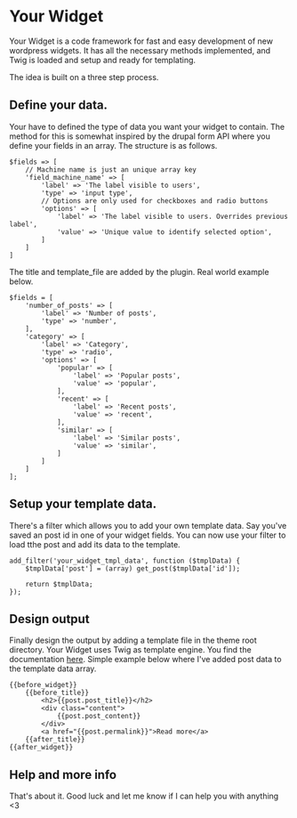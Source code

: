 Your Widget
=========

Your Widget is a code framework for fast and easy development of new wordpress widgets. It has all the necessary methods implemented, and Twig is loaded and setup and ready for templating.

The idea is built on a three step process.


## Define your data.
Your have to defined the type of data you want your widget to contain. The method for this is somewhat inspired by the drupal form API where you define your fields in an array. The structure is as follows.

```
$fields => [
    // Machine name is just an unique array key
    'field_machine_name' => [
        'label' => 'The label visible to users',
        'type' => 'input type',
        // Options are only used for checkboxes and radio buttons
        'options' => [
            'label' => 'The label visible to users. Overrides previous label',
            'value' => 'Unique value to identify selected option',
        ]
    ]
]

```
The title and template_file are added by the plugin. Real world example below.

```
$fields = [
    'number_of_posts' => [
        'label' => 'Number of posts',
        'type' => 'number',
    ],
    'category' => [
        'label' => 'Category',
        'type' => 'radio',
        'options' => [
            'popular' => [
                'label' => 'Popular posts',
                'value' => 'popular',
            ],
            'recent' => [
                'label' => 'Recent posts',
                'value' => 'recent',
            ],
            'similar' => [
                'label' => 'Similar posts',
                'value' => 'similar',
            ]
        ]
    ]
];
```

## Setup your template data.
There's a filter which allows you to add your own template data. Say you've saved an post id in one of your widget fields. You can now use your filter to load tthe post and add its data to the template.

```
add_filter('your_widget_tmpl_data', function ($tmplData) {
    $tmplData['post'] = (array) get_post($tmplData['id']);

    return $tmplData;
});
```

## Design output
Finally design the output by adding a template file in the theme root directory. Your Widget uses Twig as template engine. You find the documentation [here](http://twig.sensiolabs.org/documentation). Simple example below where I've added post data to the template data array.

```
{{before_widget}}
    {{before_title}}
        <h2>{{post.post_title}}</h2>
        <div class="content">
            {{post.post_content}}
        </div>
        <a href="{{post.permalink}}">Read more</a>
    {{after_title}}
{{after_widget}}
```

## Help and more info
That's about it. Good luck and let me know if I can help you with anything <3